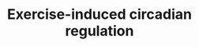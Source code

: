 ---
annotations:
- id: PW:0000004
  parent: regulatory pathway
  type: Pathway Ontology
  value: regulatory pathway
- id: CL:0008002
  parent: native cell
  type: Cell Type Ontology
  value: skeletal muscle fiber
authors:
- A.C.Zambon
- MaintBot
- Evelo
- Khanspers
- Mkutmon
- AlexanderPico
- Susan
- Eweitz
citedin:
- link: PMC7339012
  title: Hematopoietic stem-cell senescence and myocardial repair - Coronary artery
    disease genotype/phenotype analysis of post-MI myocardial regeneration response
    induced by CABG/CD133+ bone marrow hematopoietic stem cell treatment in RCT PERFECT
    Phase 3 (2020)
- link: PMC6657571
  title: Quizalofop-p-Ethyl Induces Adipogenesis in 3T3-L1 Adipocytes (2019)
- link: 10.1038/mtm.2014.7
  title: Proteomic profiling of salivary gland after nonviral gene transfer mediated
    by conventional plasmids and minicircles (2014)
- link: 10.1038/s41467-024-52306-5
  title: Podocyte-specific KLF6 primes proximal tubule CaMK1D signaling to attenuate
    diabetic kidney disease (2024)
- link: 10.1016/j.forsciint.2016.06.027
  title: Simultaneous time course analysis of multiple markers based on DNA microarray
    in incised wound in skeletal muscle for wound aging (2016)
- link: 10.15252/embr.202153083
  title: Reprogramming of glucocorticoid receptor function by hypoxia (2021)
description: 'Time- and exercise-dependent gene regulation in human skeletal muscle,
  http://genomebiology.com/2003/4/10/R61  Mouse genes regulated in the diurnal (inferred
  from human) and compared with mouse genes that display circadian regulation in mouse
  heart and liver (Panda 2002, Storch 2002), and SCN (Panda 2002). The 608 significantly
  regulated (P < 0.05) hSkM genes identified in the diurnal comparison (0800 h and
  2000 h) were subjected to an additional statistical filter of absolute fold change
  > 20% (n = 239) and linked to mouse circadianly regulated orthologues. This pathway
  represents the resultant 44 putative hSkM circadianly regulated genes; L, promoter
  for the light-responsive element; E, E-box (Clock/Bmal1 promoter). Orthologue information
  is denoted to the left of the gene boxes: mHrts and mLvrs, mouse orthologue was
  circadianly regulated as described (Storch 2002) in mouse heart or liver, respectively;
  mLvrp and mSCNp, mouse orthologue was diurnally regulated as described (Panda 2002)
  in mouse liver or SCN, respectively.'
last-edited: 2021-05-23
organisms:
- Mus musculus
redirect_from:
- /index.php/Pathway:WP544
- /instance/WP544
- /instance/WP544_r117882
revision: r117882
schema-jsonld:
- '@context': https://schema.org/
  '@id': https://wikipathways.github.io/pathways/WP544.html
  '@type': Dataset
  creator:
    '@type': Organization
    name: WikiPathways
  description: 'Time- and exercise-dependent gene regulation in human skeletal muscle,
    http://genomebiology.com/2003/4/10/R61  Mouse genes regulated in the diurnal (inferred
    from human) and compared with mouse genes that display circadian regulation in
    mouse heart and liver (Panda 2002, Storch 2002), and SCN (Panda 2002). The 608
    significantly regulated (P < 0.05) hSkM genes identified in the diurnal comparison
    (0800 h and 2000 h) were subjected to an additional statistical filter of absolute
    fold change > 20% (n = 239) and linked to mouse circadianly regulated orthologues.
    This pathway represents the resultant 44 putative hSkM circadianly regulated genes;
    L, promoter for the light-responsive element; E, E-box (Clock/Bmal1 promoter).
    Orthologue information is denoted to the left of the gene boxes: mHrts and mLvrs,
    mouse orthologue was circadianly regulated as described (Storch 2002) in mouse
    heart or liver, respectively; mLvrp and mSCNp, mouse orthologue was diurnally
    regulated as described (Panda 2002) in mouse liver or SCN, respectively.'
  keywords:
  - Arntl
  - Bteb1
  - Btg1
  - Cbx3
  - Cebpb
  - Cldn5
  - Clock
  - Cry1
  - Cry2
  - D14Ertd171e
  - D5Ertd593e
  - Dazap2
  - Dnaja1
  - Eif4g2
  - Etv6
  - G0s2
  - Gfra1
  - Gstm3
  - Gstp2
  - H2-DMa
  - Herpud1
  - Hist1h2bn
  - Hspa8
  - Idi1
  - Map3k7ip2
  - Myf6
  - Nckap1
  - Ncoa4
  - Nr1d1
  - Nr1d2
  - Oazin
  - Per1
  - Per2
  - Pigf
  - Ppp1r3c
  - Ppp2cb
  - Psma4
  - Pura
  - Qk
  - Rbpms
  - Sf3a3
  - Sumo1
  - Sumo3
  - Tob1
  - Tubb4
  - Ucp3
  - Ugp2
  - Vapa
  - Zfr
  license: CC0
  name: Exercise-induced circadian regulation
seo: CreativeWork
title: Exercise-induced circadian regulation
wpid: WP544
---
